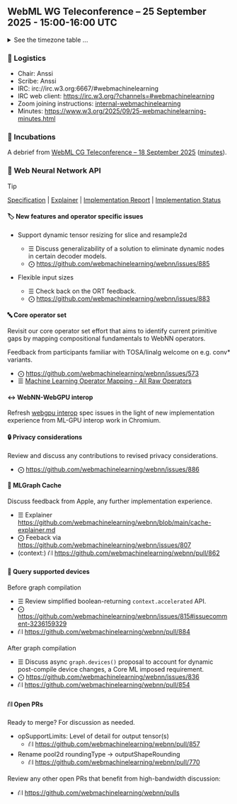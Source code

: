 ## WebML WG Teleconference – 25 September 2025 - 15:00-16:00 UTC

<details close><summary>See the timezone table ...</summary>
<table>
<tr><td> San Francisco <td> Thu, 25 September 2025 <td> 08:00
<tr><td> Boston <td> Thu, 25 September 2025 <td> 11:00
<tr><td> London <td> Thu, 25 September 2025 <td> 16:00  
<tr><td> Berlin <td> Thu, 25 September 2025 <td> 17:00 
<tr><td> Helsinki <td> Thu, 25 September 2025 <td> 18:00 
<tr><td> Shanghai <td> Thu, 25 September 2025 <td> 23:00
<tr><td> Tokyo <td> Fri, 26 September 2025 <td> 00:00
<tr><td> UTC <td> Thu, 25 September 2025 <td> 15:00 UTC
</table>

Other locations: https://www.timeanddate.com/worldclock/fixedtime.html?iso=20250925T15
</details>

### 🤝 Logistics

* Chair: Anssi
* Scribe: Anssi
* IRC: irc://irc.w3.org:6667/#webmachinelearning
* IRC web client: https://irc.w3.org/?channels=#webmachinelearning
* Zoom joining instructions: [internal-webmachinelearning](https://lists.w3.org/Archives/Member/internal-webmachinelearning/2023Jun/0000.html)
* Minutes: https://www.w3.org/2025/09/25-webmachinelearning-minutes.html

### 🧪 Incubations

A debrief from [WebML CG Teleconference – 18 September 2025](https://github.com/webmachinelearning/meetings/blob/main/telcons/2025-09-18-cg-agenda.md) ([minutes](https://www.w3.org/2025/09/18-webmachinelearning-minutes.html)).

### 🧠 Web Neural Network API

> [!TIP]
> [Specification](https://www.w3.org/TR/webnn/) | [Explainer](https://github.com/webmachinelearning/webnn/blob/main/explainer.md) | [Implementation Report](https://wpt.fyi/results/webnn) | [Implementation Status](https://webmachinelearning.github.io/webnn-status/)

#### 🏷️ New features and operator specific issues

- Support dynamic tensor resizing for slice and resample2d
  - ☰ Discuss generalizability of a solution to eliminate dynamic nodes in certain decoder models.
  - ⨀ https://github.com/webmachinelearning/webnn/issues/885

- Flexible input sizes
  - ☰ Check back on the ORT feedback. 
  - ⨀ https://github.com/webmachinelearning/webnn/issues/883

#### 🔤 Core operator set

Revisit our core operator set effort that aims to identify current primitive gaps by mapping compositional fundamentals to WebNN operators.

Feedback from participants familiar with TOSA/linalg welcome on e.g. conv* variants.

- ⨀ https://github.com/webmachinelearning/webnn/issues/573
- ☰ [Machine Learning Operator Mapping - All Raw Operators](https://onedrive.live.com/edit?id=EE82F5C6F06C7371!345450&resid=EE82F5C6F06C7371!345450&ithint=file%2Cxlsx&authkey=!AK8f-RDTleqlLXE&wdo=2&cid=ee82f5c6f06c7371)

#### ↔️ WebNN-WebGPU interop

Refresh [webgpu interop](https://github.com/webmachinelearning/webnn/labels/webgpu%20interop) spec issues in the light of new implementation experience from ML-GPU interop work in Chromium.

#### 🔒 Privacy considerations

Review and discuss any contributions to revised privacy considerations.

- ⨀ https://github.com/webmachinelearning/webnn/issues/886

#### 💾 MLGraph Cache

Discuss feedback from Apple, any further implementation experience.

- ☰ Explainer https://github.com/webmachinelearning/webnn/blob/main/cache-explainer.md
- ⨀ Feeback via https://github.com/webmachinelearning/webnn/issues/807
- (context:) ⛙ https://github.com/webmachinelearning/webnn/pull/862

#### 🎲 Query supported devices

Before graph compilation
- ☰ Review simplified boolean-returning `context.accelerated` API.
- ⨀ https://github.com/webmachinelearning/webnn/issues/815#issuecomment-3236159329
- ⛙ https://github.com/webmachinelearning/webnn/pull/884

After graph compilation
- ☰ Discuss async `graph.devices()` proposal to account for dynamic post-compile device changes, a Core ML imposed requirement.
- ⨀ https://github.com/webmachinelearning/webnn/issues/836
- ⛙ https://github.com/webmachinelearning/webnn/pull/854

#### ⛙ Open PRs

Ready to merge? For discussion as needed.

- opSupportLimits: Level of detail for output tensor(s)
  - ⛙ https://github.com/webmachinelearning/webnn/pull/857
- Rename pool2d roundingType -> outputShapeRounding
  - ⛙ https://github.com/webmachinelearning/webnn/pull/770

Review any other open PRs that benefit from high-bandwidth discussion:

- ⛙ https://github.com/webmachinelearning/webnn/pulls
